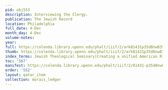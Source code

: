 ```yaml
---
pid: obj553
description: Interviewing the Clergy.
publication: The Jewish Record
location: Philadelphia
full_date: 4-Dec
month_day: 4-Dec
volume-notes:
year:
full: https://colenda.library.upenn.edu/phalt/iiif/2/ark81431p35d8nw83%2FSHA256E-s7249793--ff9a6ac5e10608674ab96ede4cd8537abdd45c15f013d06cd5058cda07de6e45.jpeg/full/3500,/0/default.jpg
thumb: https://colenda.library.upenn.edu/phalt/iiif/2/ark81431p35d8nw83%2FSHA256E-s7249793--ff9a6ac5e10608674ab96ede4cd8537abdd45c15f013d06cd5058cda07de6e45.jpeg/full/!200,200/0/default.jpg
index_terms: Jewish Theological Seminary|Creating a unified American Rite
toc: '567'
manifest: https://colenda.library.upenn.edu/phalt/iiif/2/81431-p35d8nw83/manifest
order: '552'
layout: qatar_item
collection: morais_ledger
---
```

